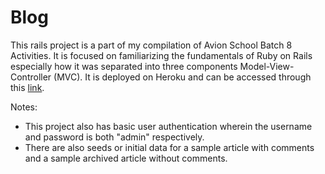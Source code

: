 # Blog

This rails project is a part of my compilation of Avion School Batch 8 Activities. It is focused on familiarizing the fundamentals of Ruby on Rails especially how it was separated into three components Model-View-Controller (MVC). It is deployed on Heroku and can be accessed through this [link](https://patricklsamson-blog.herokuapp.com/).

Notes:

- This project also has basic user authentication wherein the username and password is both "admin" respectively.
- There are also seeds or initial data for a sample article with comments and a sample archived article without comments.

<!-- # README

This README would normally document whatever steps are necessary to get the
application up and running.

Things you may want to cover:

* Ruby version

* System dependencies

* Configuration

* Database creation

* Database initialization

* How to run the test suite

* Services (job queues, cache servers, search engines, etc.)

* Deployment instructions

* ... -->
